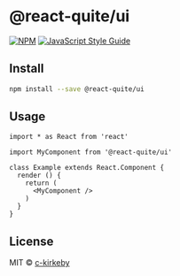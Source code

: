 # @react-quite/ui

> 

[![NPM](https://img.shields.io/npm/v/@react-quite/ui.svg)](https://www.npmjs.com/package/@react-quite/ui) [![JavaScript Style Guide](https://img.shields.io/badge/code_style-standard-brightgreen.svg)](https://standardjs.com)

## Install

```bash
npm install --save @react-quite/ui
```

## Usage

```tsx
import * as React from 'react'

import MyComponent from '@react-quite/ui'

class Example extends React.Component {
  render () {
    return (
      <MyComponent />
    )
  }
}
```

## License

MIT © [c-kirkeby](https://github.com/c-kirkeby)

